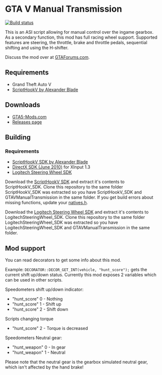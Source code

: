 GTA V Manual Transmission
=========================
[![Build status](https://ci.appveyor.com/api/projects/status/gy6yh17lp5l1k48d?svg=true)](https://ci.appveyor.com/project/E66666666/gtavmanualtransmission)

This is an ASI script allowing for manual control over the ingame gearbox. As a secondary function, this mod has full racing wheel support. Supported features are steering, the throttle, brake and throttle pedals, sequential shifting and using the H-shifter.

Discuss the mod over at [GTAForums.com](http://gtaforums.com/topic/840830-manual-transmission/).


## Requirements
* Grand Theft Auto V
* [ScriptHookV by Alexander Blade](http://www.dev-c.com/gtav/scripthookv/)

## Downloads

* [GTA5-Mods.com](https://www.gta5-mods.com/scripts/manual-transmission-ikt)
* [Releases page](https://github.com/E66666666/GTAVManualTransmission/releases)

## Building

### Requirements
* [ScriptHookV SDK by Alexander Blade](http://www.dev-c.com/gtav/scripthookv/)
* [DirectX SDK (June 2010)](https://www.microsoft.com/en-us/download/details.aspx?id=6812) for XInput 1.3
* [Logitech Steering Wheel SDK](http://gaming.logitech.com/en-us/developers)

Download the [ScriptHookV SDK](http://www.dev-c.com/gtav/scripthookv/) and extract it's contents to ScriptHookV_SDK. 
Clone this repository to the same folder ScriptHookV_SDK was extracted so you have ScriptHookV_SDK and GTAVManualTransmission in the same folder. If you get build errors about missing functions, update your [natives.h](http://www.dev-c.com/nativedb/natives.h).

Download the [Logitech Steering Wheel SDK](http://gaming.logitech.com/en-us/developers) and extract it's contents to LogitechSteeringWheel_SDK. 
Clone this repository to the same folder LogitechSteeringWheel_SDK was extracted so you have LogitechSteeringWheel_SDK and GTAVManualTransmission in the same folder.

## Mod support
You can read decorators to get some info about this mod.

Example: ```DECORATOR::DECOR_GET_INT(vehicle, "hunt_score");``` gets the current shift up/down status. Currently this mod exposes 2 variables which can be used in other scripts.

Speedometers shift up/down indicator:
* "hunt_score" 0 - Nothing
* "hunt_score" 1 - Shift up
* "hunt_score" 2 - Shift down

Scripts changing torque
* "hunt_score" 2 - Torque is decreased 

Speedometers Neutral gear:
* "hunt_weapon" 0 - In gear
* "hunt_weapon" 1 - Neutral

Please note that the neutral gear is the gearbox simulated neutral gear, which isn't affected by the hand brake!
